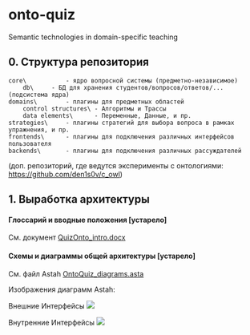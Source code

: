 # onto-quiz
Semantic technologies in domain-specific teaching

## 0. Структура репозитория

```
core\			- ядро вопросной системы (предметно-независимое)
	db\		- БД для хранения студентов/вопросов/ответов/... (подсистема ядра)
domains\		- плагины для предметных областей
	control structures\	- Алгоритмы и Трассы
	data elements\		- Переменные, Данные, и пр.
strategies\		- плагины стратегий для выбора вопроса в рамках упражнения, и пр.
frontends\		- плагины для подключения различных интерфейсов пользователя
backends\		- плагины для подключения различных рассуждателей
```

(доп. репозиторий, где ведутся эксперименты с онтологиями: https://github.com/den1s0v/c_owl)

## 1. Выработка архитектуры

#### Глоссарий и вводные положения [устарело]
См. документ [QuizOnto_intro.docx](/core/QuizOnto_intro.docx)

#### Схемы и диаграммы общей архитектуры [устарело]
См. файл Astah [OntoQuiz_diagrams.asta](/core/OntoQuiz_diagrams.asta)

Изображения диаграмм Astah:

Внешние Интерфейсы
<img src="/domains/control_structures/img/OntoQuiz_diagrams/ВнешниеИнтерфейсы.png">

Внутренние Интерфейсы
<img src="/domains/control_structures/img/OntoQuiz_diagrams/ВнутренниеИнтерфейсы.png">
